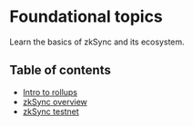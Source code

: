 # Foundational topics

Learn the basics of zkSync and its ecosystem.

## Table of contents

- [Intro to rollups](./rollups.md)
- [zkSync overview](./zkSync.md)
- [zkSync testnet](./testnet.md)
